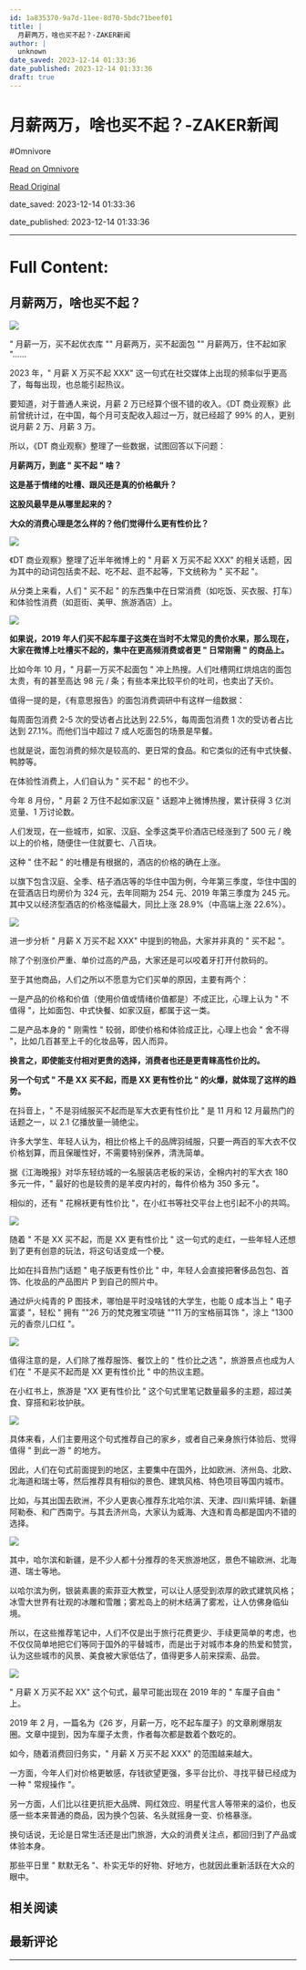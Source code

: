 ```yaml
---
id: 1a835370-9a7d-11ee-8d70-5bdc71beef01
title: |
  月薪两万，啥也买不起？-ZAKER新闻
author: |
  unknown
date_saved: 2023-12-14 01:33:36
date_published: 2023-12-14 01:33:36
draft: true
---
```


# 月薪两万，啥也买不起？-ZAKER新闻
#Omnivore

[Read on Omnivore](https://omnivore.app/me/zaker-18c6852195a)

[Read Original](http://www.myzaker.com/article/657a950b8e9f094dc52b88ce)

date_saved: 2023-12-14 01:33:36

date_published: 2023-12-14 01:33:36

--- 

# Full Content: 

##  月薪两万，啥也买不起？

![](https://proxy-prod.omnivore-image-cache.app/0x0,s5Qbh33SQI7UNrIzwSm53FX78Kuyaxj0xf9UQw9pn3os/http://zkres2.myzaker.com/202312/657a950b8e9f094dc52b88cf_1024.jpg)

" 月薪一万，买不起优衣库 "" 月薪两万，买不起面包 "" 月薪两万，住不起如家 "……

2023 年，" 月薪 X 万买不起 XXX" 这一句式在社交媒体上出现的频率似乎更高了，每每出现，也总能引起热议。

要知道，对于普通人来说，月薪 2 万已经算个很不错的收入。《DT 商业观察》此前曾统计过，在中国，每个月可支配收入超过一万，就已经超了 99% 的人，更别说月薪 2 万、月薪 3 万。

所以，《DT 商业观察》整理了一些数据，试图回答以下问题：

**月薪两万，到底 " 买不起 " 啥？**

**这是基于情绪的吐槽、跟风还是真的价格飙升？**

**这股风最早是从哪里起来的？**

**大众的消费心理是怎么样的？他们觉得什么更有性价比？**

**![](https://proxy-prod.omnivore-image-cache.app/0x0,sr2kxrYCIwYODRVf-LyYx7pd3m8gF6gFTvK_ZHKNLIX4/http://zkres2.myzaker.com/202310/651ae23e8e9f092cbb1cc5ee_1024.jpg)**

《DT 商业观察》整理了近半年微博上的 " 月薪 X 万买不起 XXX" 的相关话题，因为其中的动词包括卖不起、吃不起、逛不起等，下文统称为 " 买不起 "。

从分类上来看，人们 " 买不起 " 的东西集中在日常消费（如吃饭、买衣服、打车）和体验性消费（如逛街、美甲、旅游酒店）上。

![](https://proxy-prod.omnivore-image-cache.app/0x0,sCFWlh89JY0CNCYEWcbOQEMyuf0-LK0bKP3XtyTdauaU/http://zkres2.myzaker.com/202312/657a950b8e9f094dc52b88d0_1024.jpg)

**如果说，2019 年人们买不起车厘子这类在当时不太常见的贵价水果，那么现在，大家在微博上吐槽买不起的，集中在更高频消费或者更 " 日常刚需 " 的商品上。**

比如今年 10 月，" 月薪一万买不起面包 " 冲上热搜。人们吐槽网红烘焙店的面包太贵，有的甚至高达 98 元 / 条；有些本来比较平价的吐司，也卖出了天价。

值得一提的是，《有意思报告》的面包消费调研中有这样一组数据：

每周面包消费 2-5 次的受访者占比达到 22.5%，每周面包消费 1 次的受访者占比达到 27.1%。而他们当中超过 7 成人吃面包的场景是早餐。

也就是说，面包消费的频次是较高的、更日常的食品。和它类似的还有中式快餐、鸭脖等。

在体验性消费上，人们自认为 " 买不起 " 的也不少。

今年 8 月份，" 月薪 2 万住不起如家汉庭 " 话题冲上微博热搜，累计获得 3 亿浏览量、1 万讨论数。

人们发现，在一些城市，如家、汉庭、全季这类平价酒店已经涨到了 500 元 / 晚以上的价格，随便住一住就要七、八百块。

这种 " 住不起 " 的吐槽是有根据的，酒店的价格的确在上涨。

以旗下包含汉庭、全季、桔子酒店等的华住中国为例，今年第三季度，华住中国的在营酒店日均房价为 324 元，去年同期为 254 元、2019 年第三季度为 245 元。其中又以经济型酒店的价格涨幅最大，同比上涨 28.9%（中高端上涨 22.6%）。

**![](https://proxy-prod.omnivore-image-cache.app/0x0,sr2kxrYCIwYODRVf-LyYx7pd3m8gF6gFTvK_ZHKNLIX4/http://zkres2.myzaker.com/202310/651ae23e8e9f092cbb1cc5ee_1024.jpg)**

进一步分析 " 月薪 X 万买不起 XXX" 中提到的物品，大家并非真的 " 买不起 "。

除了个别涨价严重、单价过高的产品，大家还是可以咬着牙打开付款码的。

至于其他商品，人们之所以不愿意为它们买单的原因，主要有两个：

一是产品的价格和价值（使用价值或情绪价值都是）不成正比，心理上认为 " 不值得 "，比如面包、中式快餐、如家汉庭，都属于这一类。

二是产品本身的 " 刚需性 " 较弱，即使价格和体验成正比，心理上也会 " 舍不得 "，比如几百甚至上千的化妆品等，因人而异。

**换言之，即使能支付相对更贵的选择，消费者也还是更青睐高性价比的。**

**另一个句式 " 不是 XX 买不起，而是 XX 更有性价比 " 的火爆，就体现了这样的趋势。**

在抖音上，" 不是羽绒服买不起而是军大衣更有性价比 " 是 11 月和 12 月最热门的话题之一，以 2.1 亿播放量一骑绝尘。

许多大学生、年轻人认为，相比价格上千的品牌羽绒服，只要一两百的军大衣不仅价格划算，而且保暖性好，不需要特别保养，清洗简单。

据《江海晚报》对华东轻纺城的一名服装店老板的采访，全棉内衬的军大衣 180 多元一件，" 最好的也是较贵的是羊皮内衬的，每件价格为 350 多元 "。

相似的，还有 " 花棉袄更有性价比 "，在小红书等社交平台上也引起不小的共鸣。

![](https://proxy-prod.omnivore-image-cache.app/0x0,sp3oaBhRDIbbRzlNoMllf3SGEJuXLwX2BHv6HjXjS4UI/http://zkres1.myzaker.com/202312/657a950b8e9f094dc52b88d1_1024.jpg)

随着 " 不是 XX 买不起，而是 XX 更有性价比 " 这一句式的走红，一些年轻人还想到了更有创意的玩法，将这句话变成一个梗。

比如在抖音热门话题 " 电子版更有性价比 " 中，年轻人会直接把奢侈品包包、首饰、化妆品的产品图片 P 到自己的照片中。

通过炉火纯青的 P 图技术，哪怕是平时没啥钱的大学生，也能 0 成本当上 " 电子富婆 "，轻松 " 拥有 ""26 万的梵克雅宝项链 ""11 万的宝格丽耳饰 "，涂上 "1300 元的香奈儿口红 "。

**![](https://proxy-prod.omnivore-image-cache.app/0x0,sr2kxrYCIwYODRVf-LyYx7pd3m8gF6gFTvK_ZHKNLIX4/http://zkres2.myzaker.com/202310/651ae23e8e9f092cbb1cc5ee_1024.jpg)**

值得注意的是，人们除了推荐服饰、餐饮上的 " 性价比之选 "，旅游景点也成为人们在 " 不是买不起而是 XX 更有性价比 " 中的热议主题。

在小红书上，旅游是 "XX 更有性价比 " 这个句式里笔记数量最多的主题，超过美食、穿搭和彩妆护肤。

![](https://proxy-prod.omnivore-image-cache.app/0x0,syLAPYrCNvLuYAExdCD8HNWo6DaHjWjYccQ3Jpt5Nxt4/http://zkres1.myzaker.com/202312/657a950b8e9f094dc52b88d2_1024.jpg)

具体来看，人们主要用这个句式推荐自己的家乡，或者自己亲身旅行体验后、觉得值得 " 到此一游 " 的地方。

因此，人们在句式前面提到的地区，主要集中在国外，比如欧洲、济州岛、北欧、北海道和瑞士等，然后推荐具有相似的景色、建筑风格、特色项目等国内城市。

比如，与其出国去欧洲，不少人更衷心推荐东北哈尔滨、天津、四川紫坪铺、新疆阿勒泰、和广西南宁。与其去济州岛，大家认为威海、大连和青岛都是国内不错的选择。

![](https://proxy-prod.omnivore-image-cache.app/0x0,sCc2cgbkBWYt1P4v_UlVKjqfLjChC_wEv8RH92qOYy4w/http://zkres2.myzaker.com/202312/657a950b8e9f094dc52b88d3_1024.jpg)

其中，哈尔滨和新疆，是不少人都十分推荐的冬天旅游地区，景色不输欧洲、北海道、瑞士等地。

以哈尔滨为例，银装素裹的索菲亚大教堂，可以让人感受到浓厚的欧式建筑风格；冰雪大世界有壮观的冰雕和雪雕；雾凇岛上的树木结满了雾凇，让人仿佛身临仙境。

所以，在这些推荐笔记中，人们不仅是出于旅行花费更少、手续更简单的考虑，也不仅仅简单地把它们等同于国外的平替城市，而是出于对城市本身的热爱和赞赏，认为这些城市的风景、美食被大家低估了，值得更多人前来探索、品尝。

**![](https://proxy-prod.omnivore-image-cache.app/0x0,sr2kxrYCIwYODRVf-LyYx7pd3m8gF6gFTvK_ZHKNLIX4/http://zkres2.myzaker.com/202310/651ae23e8e9f092cbb1cc5ee_1024.jpg)**

" 月薪 X 万买不起 XX" 这个句式，最早可能出现在 2019 年的 " 车厘子自由 " 上。

2019 年 2 月，一篇名为《26 岁，月薪一万，吃不起车厘子》的文章刷爆朋友圈。文章中提到，因为车厘子太贵，作者每次都是数着个数吃的。

如今，随着消费回归务实，" 月薪 X 万买不起 XXX" 的范围越来越大。

一方面，今年人们对价格更敏感，存钱欲望更强，多平台比价、寻找平替已经成为一种 " 常规操作 "。

另一方面，人们比以往更抗拒大品牌、网红效应、明星代言人等带来的溢价，也反感一些本来普通的商品，因为换个包装、名头就摇身一变、价格暴涨。

换句话说，无论是日常生活还是出门旅游，大众的消费关注点，都回归到了产品或体验本身。

那些平日里 " 默默无名 "、朴实无华的好物、好地方，也就因此重新活跃在大众的眼中。

## 相关阅读

## 最新评论

---

